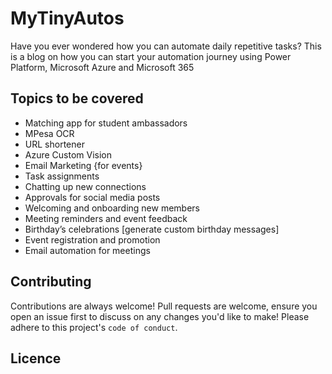 # MyTinyAutos
Have you ever wondered how you can automate daily repetitive tasks? This is a blog on how you can start your automation journey using Power Platform, Microsoft Azure and Microsoft 365

## Topics to be covered
* Matching app for student ambassadors
* MPesa OCR
* URL shortener
* Azure Custom Vision
* Email Marketing {for events}
* Task assignments
* Chatting up new connections
* Approvals for social media posts
* Welcoming and onboarding new members
* Meeting reminders and event feedback
* Birthday’s celebrations [generate custom birthday messages]
* Event registration and promotion
* Email automation for meetings

## Contributing

Contributions are always welcome!
Pull requests are welcome, ensure you open an issue first to discuss on any changes you'd like to make!
Please adhere to this project's `code of conduct`.

## Licence



